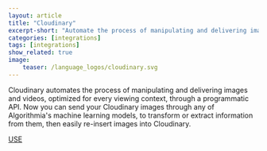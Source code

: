 ```yaml
---
layout: article
title: "Cloudinary"
excerpt-short: "Automate the process of manipulating and delivering images and videos, optimized for every viewing context"
categories: [integrations]
tags: [integrations]
show_related: true
image:
    teaser: /language_logos/cloudinary.svg
---
```


Cloudinary automates the process of manipulating and delivering images and videos, optimized for every viewing context, through a programmatic API. Now you can send your Cloudinary images through any of Algorithmia's machine learning models, to transform or extract information from them, then easily re-insert images into Cloudinary.

<a href="/organizations/cloudinary" class="btn btn-default btn-primary"><i class="fa fa-code-fork" aria-hidden="true"></i> USE</a>

